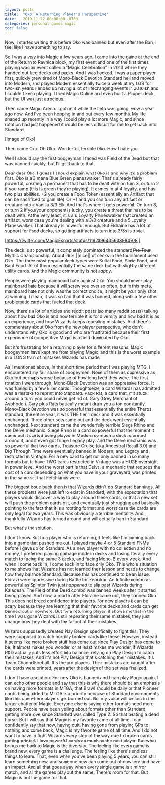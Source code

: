 ```yaml
---
layout: posts
title:  "Oko: A Returning Player's Perspective"
date:   2019-11-22 00:00:00 -0700
categories: personal games magic
toc: false
---
```


Now, I started writing this before Oko was banned but even after the Ban, I feel like I have something to say.  

So I was a *very* into Magic a few years ago. I came into the game at the end of the Return to Ravnica block, my first event and one of the first times playing was an event called a "Magic Celebration" in 2013 where they handed out free decks and packs. And I was hooked. I was a paper player first, quickly grew tired of Mono-Black Devotion Standard hell and moved into Modern, and played Modern essentially twice a week at my LGS for two-ish years. I ended up having a lot of lifechanging events in 2016ish and I couldn't keep playing. I tried Magic Online and even built a Pauper deck, but the UI was just atrocious.  

Then came Magic Arena. I got on it while the beta was going, wow a year ago now. And I've been hopping in and out every few months. My life shaped up recently in a way I could play a lot more Magic, and since rotation had just happened it would be less difficult for me to get back into Standard.

[Image of Oko]

Then came Oko. Oh Oko. Wonderful, terrible Oko. How I hate you.  

Well I should say the first boogeyman I faced was Field of the Dead but that was banned quickly, but I'll get back to that.  

Dear dear Oko. I guess I should explain what Oko is and why it's a problem first. Oko is a 3 mana Blue Green planeswalker. That's already fairly powerful, creating a permanent that has to be dealt with on turn 3, or turn 2 if you ramp (this is green they're playing). It comes in at 4 loyalty, and has two plus abilities. +2 you create a Food Token (essentially an Artifact that can be sacrificed to gain life). Or +1 and you can turn any artifact or creature into a Vanilla 3/3 Elk. And that's where it gets powerful. On turn 3, or turn 2 if you/your opponent is lucky, you create a threat that has to be dealt with. At the very least, it is a 6 Loyalty Planeswalker that created an artifact, worst case you're dealing with a 3/3 creature and a 5 Loyalty Planeswalker. That already is powerful enough. But Eldraine has a lot of support for Food decks, so getting artifacts to turn into 3/3s is trivial.

[https://twitter.com/MagicEsports/status/1192896435638984708 ]

The deck is so powerful, it completely dominated the standard ~~Pro Tour~~ Mythic Championship. About 69% ||nice|| of decks in the tournament used Oko. The three most popular deck types were Sultai Food, Simic Food, and Bant Food. All of them essentially the same deck but with slightly different utility cards. And the Magic community is *not happy*. 

People were playing mainboard hate against Oko. You should never play mainboard hate because it will screw you over so often, but in this meta, mainboard hate not only was the correct choice, it might be your only shot at winning. I mean, it was so bad that it was banned, along with a few other problematic cards that fueled that deck.  

Now, there's a lot of articles and reddit posts (so many reddit posts) talking about how bad Oko is and how terrible it is for diversity and how bad it is as an experience, and how Wizards keeps repeating mistakes. And there's commentary about Oko from the new player perspective, who don't understand why Oko is good and who are frustrated because their first experience of competitive Magic is a field dominated by Oko.  

But it's frustrating for a returning player for different reasons. Magic boogeymen have kept me from playing Magic, and this is the worst example in a LONG train of mistakes Wizards has made.  

As I mentioned above, in the short time period that I was playing MTG, I encountered my fair share of boogeymen. None of them as oppressive as Oko but perhaps worse because of how long lived they were. The first rotation I went through, Mono-Black Devotion was an oppressive force. It was fueled by a few killer cards. Thoughtseize, a card Wizards has admitted was a mistake to reprint into Standard. Pack Rat, a card that, if it stuck around a turn, you could never get rid of. Gary (Grey Merchant of Asphodel). Gary plus Rats basically meant drain you a ton constantly. Mono-Black Devotion was so powerful that essentially the entire Theros standard, the entire year, it was THE tier 1 deck and it was essentially unchanged. Three other sets came out and the deck went essentially unchanged. Next standard came the wonderfully terrible Siege Rhino and the Delve mechanic. Siege Rhino is a card so powerful that the moment it came out it started being played in Modern so much a deck reformed around it, and it even got fringe Legacy play. And the Delve mechanic was so powerful that two cards, Treasure Cruise (aka Ancestral Recall 3.0) and Dig Through Time were eventually banned in Modern, and Legacy and restricted in Vintage. For a new card to get not only banned in so many formats but to have TWO cards restricted in Vintage was a HUGE oversight in power level. And the worst part is that Delve, a mechanic that reduces the cost of a card depending on what you have in your graveyard, was printed in the same set that Fetchlands were.

The biggest issue back then is that Wizards didn't do Standard bannings. All these problems were just left to exist in Standard, with the expectation that players would discover a way to play around these cards, or that a new set will push the problem cards out, and eventually just shrugging and basically pointing to the fact that it is a rotating format and worst case the cards are only legal for two years. This was obviously a terrible mentality. And thankfully Wizards has turned around and will actually ban in Standard.

But what's the solution.  

I don't know. But to a player who is returning, it feels like I'm coming back into a game that pushed me out. I played maybe 4 or 5 Standard FNMs before I gave up on Standard. As a new player with no collection and no money, I preferred playing garbage modern decks and losing literally every match to facing the same 3 decks, and facing Mono-B every week. And when I come back in, I come back in to face only Oko. This whole situation to me shows that Wizards has not learned their lesson and needs to change how they balance Standard. Because this has continued to be an issue. Eldrazi were oppressive during Battle for Zendikar. An Infinite combo as powerful as Splinter Twin just *happened* to slip past Wizards during Kaladesh. The Field of the Dead combo was banned weeks after it started being played. And now, a month after Eldraine came out, they banned Oko. This does not breed confidence into players. For new players it can be scary because they are learning that their favorite decks and cards can get banned out of nowhere. But for a returning player, it shows me that in the time I was gone Wizards is still repeating their same mistakes, they just change how they deal with the fallout of their mistakes.  

Wizards supposedly created Play Design specifically to fight this. They were supposed to catch horribly broken cards like these. However, instead it seems like more broken stuff has come out since Play Design has come to be. It almost makes you wonder, or at least makes me wonder, if Wizards R&D actually puts less effort into balance, relying on Play Design to catch their mistakes. And it's not Play Design that's catching their mistakes. It's Team ChannelFireball. It's the pro players. Their mistakes are caught after the cards were printed, years after the design of the set was finalized.  

I don't have a solution. For now Oko is banned and I can play Magic again. I can echo other people and say that this is why there should be an emphasis on having more formats in MTGA, that Brawl should be daily or that Pioneer cards being added to MTGA is a priority because of Standard environments like this one where players get burned out. But my voice will be lost in the larger chatter of Magic. Everyone else is saying other formats need more support. People have been yelling about formats other than Standard getting more love since Standard was called Type 2. So that beating a dead horse. But I will say that Magic is my favorite game of all time. I can confidently say that now, having quit, having gone from playing GPs to nothing and come back, Magic is my favorite game of all time. And I do not want to have to fight Wizards every step of the way due to broken cards getting printed. I love powerful cards as much as the next player. But what brings me back to Magic is the diversity. The feeling like every game is brand new, every game is a challenge. The feeling like there's endless things to learn. That, even when you've been playing 5 years, you can still learn something new, and someone new can come out of nowhere and have an impact. And all that goes away when every single game is a mirror match, and all the games play out the same. There's room for that. But Magic is not the game for that.  
